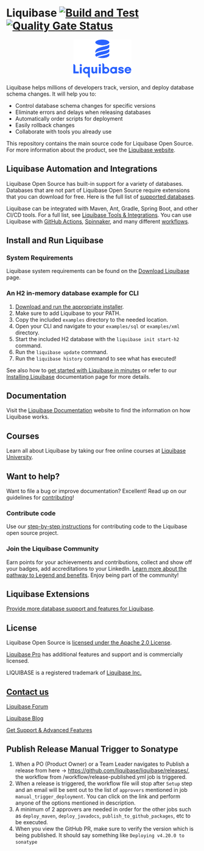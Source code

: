 # Liquibase [![Build and Test](https://github.com/liquibase/liquibase/actions/workflows/run-tests.yml/badge.svg)](https://github.com/liquibase/liquibase/actions/workflows/run-tests.yml) [![Quality Gate Status](https://sonarcloud.io/api/project_badges/measure?project=liquibase&metric=alert_status)](https://sonarcloud.io/summary/new_code?id=liquibase)
<p align="center"><img src="https://github.com/liquibase/liquibase/blob/master/Liquibase.png" width="30%" height="30%"></p>

Liquibase helps millions of developers track, version, and deploy database schema changes. It will help you to:
- Control database schema changes for specific versions
- Eliminate errors and delays when releasing databases
- Automatically order scripts for deployment
- Easily rollback changes
- Collaborate with tools you already use

This repository contains the main source code for Liquibase Open Source. For more information about the product, see the [Liquibase website](https://www.liquibase.com/).

## Liquibase Automation and Integrations

Liquibase Open Source has built-in support for a variety of databases. Databases that are not part of Liquibase Open Source require extensions that you can download for free. Here is the full list of [supported databases](https://www.liquibase.com/supported-databases).

Liquibase can be integrated with Maven, Ant, Gradle, Spring Boot, and other CI/CD tools. For a full list, see [Liquibase Tools & Integrations](https://docs.liquibase.com/tools-integrations/home.html). You can use Liquibase with [GitHub Actions](https://github.com/liquibase/liquibase-github-action-example), [Spinnaker](https://github.com/liquibase/liquibase-spinnaker-plugin), and many different [workflows](https://docs.liquibase.com/workflows/home.html).


## Install and Run Liquibase

### System Requirements
Liquibase system requirements can be found on the [Download Liquibase](https://www.liquibase.com/download) page.

### An H2 in-memory database example for CLI
1. [Download and run the appropriate installer](https://www.liquibase.com/download). 
2. Make sure to add Liquibase to your PATH.
3. Copy the included `examples` directory to the needed location.
4. Open your CLI and navigate to your `examples/sql` or `examples/xml` directory.
5. Start the included H2 database with the `liquibase init start-h2` command.
6. Run the `liquibase update` command.
7. Run the `liquibase history` command to see what has executed!

See also how to [get started with Liquibase in minutes](https://docs.liquibase.com/start/home.html) or refer to our [Installing Liquibase](https://docs.liquibase.com/start/install/home.html) documentation page for more details.

## Documentation

Visit the [Liquibase Documentation](https://docs.liquibase.com/home.html) website to find the information on how Liquibase works.

## Courses

Learn all about Liquibase by taking our free online courses at [Liquibase University](https://learn.liquibase.com/).

## Want to help?

Want to file a bug or improve documentation? Excellent! Read up on our guidelines for [contributing](https://contribute.liquibase.com/)!

### Contribute code 

Use our [step-by-step instructions](https://contribute.liquibase.com/code/) for contributing code to the Liquibase open source project. 

### Join the Liquibase Community

Earn points for your achievements and contributions, collect and show off your badges, add accreditations to your LinkedIn. [Learn more about the pathway to Legend and benefits](https://www.liquibase.com/community/liquibase-legends). Enjoy being part of the community!

## Liquibase Extensions

[Provide more database support and features for Liquibase](https://contribute.liquibase.com/extensions-integrations/directory/).

## License

Liquibase Open Source is [licensed under the Apache 2.0 License](https://github.com/liquibase/liquibase/blob/master/LICENSE.txt).

[Liquibase Pro](https://www.liquibase.com/products/pro) has additional features and support and is commercially licensed.

LIQUIBASE is a registered trademark of [Liquibase Inc.](https://www.liquibase.com/company)

## [Contact us](https://www.liquibase.com/contact)

[Liquibase Forum](https://forum.liquibase.org/) 

[Liquibase Blog](https://www.liquibase.com/blog)

[Get Support & Advanced Features](https://www.liquibase.com/pricing)

## Publish Release Manual Trigger to Sonatype 

1. When a PO (Product Owner) or a Team Leader navigates to Publish a release from here -> https://github.com/liquibase/liquibase/releases/, the workflow from /workflow/release-published.yml job is triggered. 
2. When a release is triggered, the workflow file will stop after `Setup` step and an email will be sent out to the list of `approvers` mentioned in job `manual_trigger_deployment`. You can click on the link and perform anyone of the options mentioned in description. 
3. A minimum of 2 approvers are needed in order for the other jobs such as `deploy_maven`, `deploy_javadocs`, `publish_to_github_packages`, etc to be executed.
4. When you view the GitHub PR, make sure to verify the version which is being published. It should say something like `Deploying v4.20.0 to sonatype`



